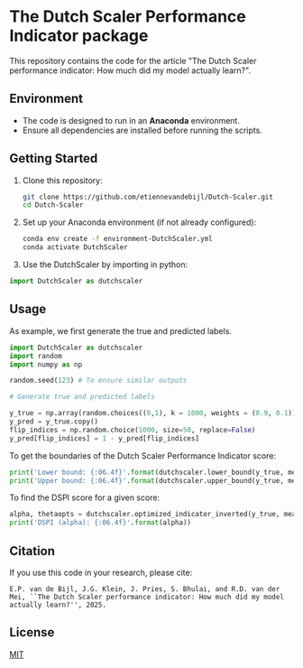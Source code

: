 # The Dutch Scaler Performance Indicator package

This repository contains the code for the article "The Dutch Scaler performance indicator: How much did my model actually learn?".

## Environment  

- The code is designed to run in an **Anaconda** environment.  
- Ensure all dependencies are installed before running the scripts.  

## Getting Started  

1. Clone this repository:  
   ```bash
   git clone https://github.com/etiennevandebijl/Dutch-Scaler.git  
   cd Dutch-Scaler  

2. Set up your Anaconda environment (if not already configured):
    ```bash
    conda env create -f environment-DutchScaler.yml   
    conda activate DutchScaler  
    ```
3. Use the DutchScaler by importing in python:

```python
import DutchScaler as dutchscaler
```

## Usage

As example, we first generate the true and predicted labels.

```python
import DutchScaler as dutchscaler
import random
import numpy as np

random.seed(123) # To ensure similar outputs

# Generate true and predicted labels

y_true = np.array(random.choices((0,1), k = 1000, weights = (0.9, 0.1)))
y_pred = y_true.copy()
flip_indices = np.random.choice(1000, size=50, replace=False)
y_pred[flip_indices] = 1 - y_pred[flip_indices]

```

To get the boundaries of the Dutch Scaler Performance Indicator score:
```python
print('Lower bound: {:06.4f}'.format(dutchscaler.lower_bound(y_true, measure= 'FBETA', beta = 2)))
print('Upper bound: {:06.4f}'.format(dutchscaler.upper_bound(y_true, measure= 'FBETA', beta = 2)))
```

To find the DSPI score for a given score: 
```python
alpha, thetaopts = dutchscaler.optimized_indicator_inverted(y_true, measure = "FBETA", score = 0.9, rho = 0, beta = 2)
print('DSPI (alpha): {:06.4f}'.format(alpha))
```

## Citation
If you use this code in your research, please cite:

    E.P. van de Bijl, J.G. Klein, J. Pries, S. Bhulai, and R.D. van der Mei, ``The Dutch Scaler performance indicator: How much did my model actually learn?'', 2025. 

## License

[MIT](https://choosealicense.com/licenses/mit/)
